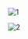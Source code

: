 ![1](https://github.com/FuryBaka/fk_minimap/assets/110598822/2d141cf4-6ca3-43cb-b844-5fea3aeeb9a8)


![2](https://github.com/FuryBaka/fk_minimap/assets/110598822/58487b73-37fa-4eb3-866e-5ad745a36f85)
